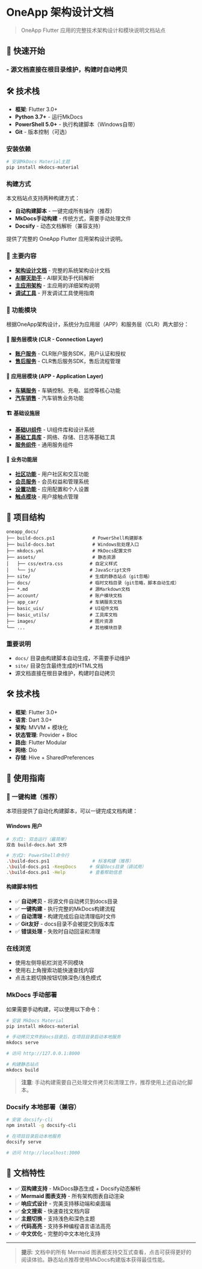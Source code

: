 # OneApp 架构设计文档

> OneApp Flutter 应用的完整技术架构设计和模块说明文档站点

## 🚀 快速开始

### - 源文档直接在根目录维护，构建时自动拷贝

## 🛠️ 技术栈

- **框架**: Flutter 3.0+
- **Python 3.7+** - 运行MkDocs
- **PowerShell 5.0+** - 执行构建脚本（Windows自带）
- **Git** - 版本控制（可选）

### 安装依赖
```bash
# 安装MkDocs Material主题
pip install mkdocs-material
```

### 构建方式
本文档站点支持两种构建方式：
- **自动构建脚本** - 一键完成所有操作（推荐）
- **MkDocs手动构建** - 传统方式，需要手动处理文件
- **Docsify** - 动态文档解析（兼容支持）

提供了完整的 OneApp Flutter 应用架构设计说明。

### 📖 主要内容

- **[架构设计文档](OneApp架构设计文档.md)** - 完整的系统架构设计文档
- **[AI聊天助手](CODE_ANALYSIS.md)** - AI聊天助手代码解析
- **[主应用架构](main_app.md)** - 主应用的详细架构说明  
- **[调试工具](debug_tools.md)** - 开发调试工具使用指南

### 📱 功能模块

根据OneApp架构设计，系统分为应用层（APP）和服务层（CLR）两大部分：

#### 🔧 服务层模块 (CLR - Connection Layer)
- **[账户服务](account/README.md)** - CLR账户服务SDK，用户认证和授权
- **[售后服务](after_sales/README.md)** - CLR售后服务SDK，售后流程管理

#### 🚗 应用层模块 (APP - Application Layer) 
- **[车辆服务](app_car/README.md)** - 车辆控制、充电、监控等核心功能
- **[汽车销售](car_sales/README.md)** - 汽车销售业务功能

#### 🏗 基础设施层
- **[基础UI组件](basic_uis/README.md)** - UI组件库和设计系统
- **[基础工具库](basic_utils/README.md)** - 网络、存储、日志等基础工具
- **[服务组件](service_component/README.md)** - 通用服务组件

#### 🎯 业务功能层
- **[社区功能](community/README.md)** - 用户社区和交互功能
- **[会员服务](membership/README.md)** - 会员权益和管理系统
- **[设置功能](setting/README.md)** - 应用配置和个人设置
- **[触点模块](touch_point/README.md)** - 用户接触点管理

## 📁 项目结构

```
oneapp_docs/
├── build-docs.ps1              # PowerShell构建脚本
├── build-docs.bat              # Windows批处理入口
├── mkdocs.yml                  # MkDocs配置文件
├── assets/                     # 静态资源
│   ├── css/extra.css          # 自定义样式
│   └── js/                    # JavaScript文件
├── site/                      # 生成的静态站点（git忽略）
├── docs/                      # 临时文档目录（git忽略，脚本自动生成）
├── *.md                       # 源Markdown文档
├── account/                   # 账户模块文档
├── app_car/                   # 车辆服务文档
├── basic_uis/                 # UI组件文档
├── basic_utils/               # 工具库文档
├── images/                    # 图片资源
└── ...                        # 其他模块目录
```

### 重要说明
- `docs/` 目录由构建脚本自动生成，不需要手动维护
- `site/` 目录包含最终生成的HTML文档
- 源文档直接在根目录维护，构建时自动拷贝

## 🛠️ 技术栈

- **框架**: Flutter 3.0+
- **语言**: Dart 3.0+
- **架构**: MVVM + 模块化
- **状态管理**: Provider + Bloc
- **路由**: Flutter Modular
- **网络**: Dio
- **存储**: Hive + SharedPreferences

## 📖 使用指南

### 🚀 一键构建（推荐）

本项目提供了自动化构建脚本，可以一键完成文档构建：

#### Windows 用户
```bash
# 方式1: 双击运行（最简单）
双击 build-docs.bat 文件

# 方式2: PowerShell命令行
.\build-docs.ps1                # 标准构建（推荐）
.\build-docs.ps1 -KeepDocs     # 保留docs目录（调试用）
.\build-docs.ps1 -Help         # 查看帮助信息
```

#### 构建脚本特性
- ✅ **自动拷贝** - 将源文件自动拷贝到docs目录
- ✅ **一键构建** - 执行完整的MkDocs构建流程
- ✅ **自动清理** - 构建完成后自动清理临时文件
- ✅ **Git友好** - docs目录不会被提交到版本库
- ✅ **错误处理** - 失败时自动回滚和清理

### 在线浏览
- 使用左侧导航栏浏览不同模块
- 使用右上角搜索功能快速查找内容
- 点击主题切换按钮切换深色/浅色模式

### MkDocs 手动部署

如果需要手动构建，可以使用以下命令：

```bash
# 安装 MkDocs Material
pip install mkdocs-material

# 手动拷贝文件到docs目录后，在项目目录启动本地服务
mkdocs serve

# 访问 http://127.0.0.1:8000

# 构建静态站点
mkdocs build
```

> **注意**: 手动构建需要自己处理文件拷贝和清理工作，推荐使用上述自动化脚本。

### Docsify 本地部署（兼容）
```bash
# 安装 docsify-cli
npm install -g docsify-cli

# 在项目目录启动本地服务
docsify serve

# 访问 http://localhost:3000
```

## 🎯 文档特性

- ✅ **双构建支持** - MkDocs静态生成 + Docsify动态解析
- ✅ **Mermaid 图表支持** - 所有架构图表自动渲染
- ✅ **响应式设计** - 完美支持移动端和桌面端
- ✅ **全文搜索** - 快速查找文档内容
- ✅ **主题切换** - 支持浅色和深色主题
- ✅ **代码高亮** - 支持多种编程语言语法高亮
- ✅ **中文优化** - 完整的中文本地化支持

---

> **提示**: 文档中的所有 Mermaid 图表都支持交互式查看，点击可获得更好的阅读体验。静态站点推荐使用MkDocs构建版本获得最佳性能。